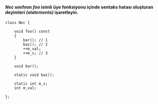 #### _Nec_ sınıfının _foo_ isimli üye fonksiyonu içinde sentaks hatası oluşturan deyimleri _(statements)_ işaretleyin. 

```
class Nec {

	void foo() const
	{
		bar(); // 1
		baz(); // 2
		++m_val;
		++m_s; // 3
	}

	void bar();

	static void baz();

	static int m_s;
	int m_val;

};
```

